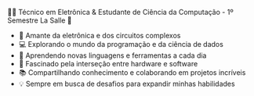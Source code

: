 👨‍💻 Técnico em Eletrônica & Estudante de Ciência da Computação - 1º Semestre La Salle 🚀

* 🔧 Amante da eletrônica e dos circuitos complexos
* 💻 Explorando o mundo da programação e da ciência de dados
* 🌱 Aprendendo novas linguagens e ferramentas a cada dia
* 🔬 Fascinado pela interseção entre hardware e software
* 📚 Compartilhando conhecimento e colaborando em projetos incríveis
* 💡 Sempre em busca de desafios para expandir minhas habilidades

<!---
vitorhanauer/vitorhanauer is a ✨ special ✨ repository because its `README.md` (this file) appears on your GitHub profile.
You can click the Preview link to take a look at your changes.
--->
